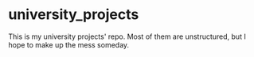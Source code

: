 university_projects
===================

This is my university projects' repo. Most of them are unstructured, but I hope to make up the mess someday.
